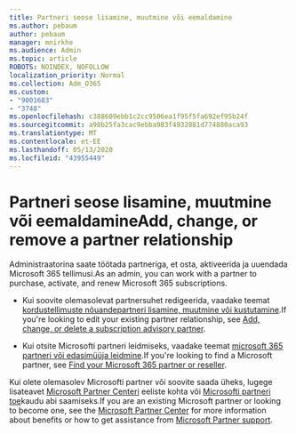 ```yaml
---
title: Partneri seose lisamine, muutmine või eemaldamine
ms.author: pebaum
author: pebaum
manager: mnirkhe
ms.audience: Admin
ms.topic: article
ROBOTS: NOINDEX, NOFOLLOW
localization_priority: Normal
ms.collection: Adm_O365
ms.custom:
- "9001683"
- "3748"
ms.openlocfilehash: c388609ebb1c2cc9506ea1f95f5fa692ef95b24f
ms.sourcegitcommit: a98b25fa3cac9ebba983f4932881d774880aca93
ms.translationtype: MT
ms.contentlocale: et-EE
ms.lasthandoff: 05/13/2020
ms.locfileid: "43955449"
---
```

# <a name="add-change-or-remove-a-partner-relationship"></a><span data-ttu-id="c5e61-102">Partneri seose lisamine, muutmine või eemaldamine</span><span class="sxs-lookup"><span data-stu-id="c5e61-102">Add, change, or remove a partner relationship</span></span>

<span data-ttu-id="c5e61-103">Administraatorina saate töötada partneriga, et osta, aktiveerida ja uuendada Microsoft 365 tellimusi.</span><span class="sxs-lookup"><span data-stu-id="c5e61-103">As an admin, you can work with a partner to purchase, activate, and renew Microsoft 365 subscriptions.</span></span> 

- <span data-ttu-id="c5e61-104">Kui soovite olemasolevat partnersuhet redigeerida, vaadake teemat [kordustellimuste nõuandepartneri lisamine, muutmine või kustutamine](https://docs.microsoft.com/microsoft-365/admin/misc/add-partner?view=o365-worldwide).</span><span class="sxs-lookup"><span data-stu-id="c5e61-104">If you're looking to edit your existing partner relationship, see [Add, change, or delete a subscription advisory partner](https://docs.microsoft.com/microsoft-365/admin/misc/add-partner?view=o365-worldwide).</span></span>

- <span data-ttu-id="c5e61-105">Kui otsite Microsofti partneri leidmiseks, vaadake teemat [microsoft 365 partneri või edasimüüja leidmine](https://docs.microsoft.com/microsoft-365/admin/manage/find-your-partner-or-reseller?view=o365-worldwide).</span><span class="sxs-lookup"><span data-stu-id="c5e61-105">If you're looking to find a Microsoft partner, see [Find your Microsoft 365 partner or reseller](https://docs.microsoft.com/microsoft-365/admin/manage/find-your-partner-or-reseller?view=o365-worldwide).</span></span>

<span data-ttu-id="c5e61-106">Kui olete olemasolev Microsofti partner või soovite saada üheks, lugege lisateavet [Microsoft Partner Centeri](https://support.microsoft.com/help/4499930/partner-center-overview) eeliste kohta või [Microsofti partneri toe](https://aka.ms/partnersupport)kaudu abi saamiseks.</span><span class="sxs-lookup"><span data-stu-id="c5e61-106">If you are an existing Microsoft partner or looking to become one, see the [Microsoft Partner Center](https://support.microsoft.com/help/4499930/partner-center-overview) for more information about benefits or how to get assistance from [Microsoft Partner support](https://aka.ms/partnersupport).</span></span>
